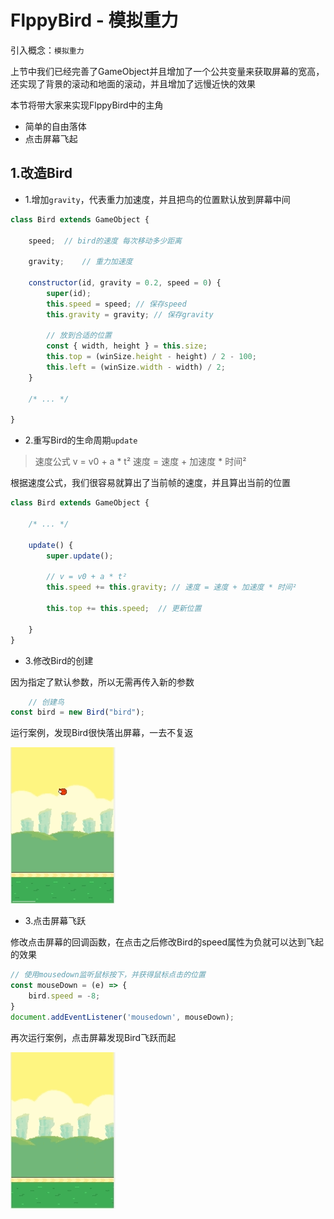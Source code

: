 # FlppyBird - 模拟重力

引入概念：`模拟重力`

上节中我们已经完善了GameObject并且增加了一个公共变量来获取屏幕的宽高，还实现了背景的滚动和地面的滚动，并且增加了远慢近快的效果

本节将带大家来实现FlppyBird中的主角

- 简单的自由落体
- 点击屏幕飞起

## 1.改造Bird

- 1.增加`gravity`，代表重力加速度，并且把鸟的位置默认放到屏幕中间

```javascript
class Bird extends GameObject {

	speed;  // bird的速度 每次移动多少距离

	gravity;    // 重力加速度

	constructor(id, gravity = 0.2, speed = 0) {
		super(id);
		this.speed = speed; // 保存speed
		this.gravity = gravity; // 保存gravity

		// 放到合适的位置
		const { width, height } = this.size;
		this.top = (winSize.height - height) / 2 - 100;
		this.left = (winSize.width - width) / 2;
	}

	/* ... */

}
```

- 2.重写Bird的生命周期`update`

> 速度公式 v = v0 + a * t² 速度 = 速度 + 加速度 * 时间²

根据速度公式，我们很容易就算出了当前帧的速度，并且算出当前的位置

```javascript
class Bird extends GameObject {

	/* ... */

	update() {
		super.update();

		// v = v0 + a * t²
		this.speed += this.gravity; // 速度 = 速度 + 加速度 * 时间²

		this.top += this.speed;  // 更新位置
        
	}
}
```

- 3.修改Bird的创建

因为指定了默认参数，所以无需再传入新的参数

```javascript
    // 创建鸟
const bird = new Bird("bird");
```

运行案例，发现Bird很快落出屏幕，一去不复返

![08_1](../images/08_1.gif)

- 3.点击屏幕飞跃

修改点击屏幕的回调函数，在点击之后修改Bird的speed属性为负就可以达到飞起的效果

```javascript
// 使用mousedown监听鼠标按下，并获得鼠标点击的位置
const mouseDown = (e) => {
	bird.speed = -8;
}
document.addEventListener('mousedown', mouseDown);
```

再次运行案例，点击屏幕发现Bird飞跃而起

![08_2](../images/08_2.gif)
